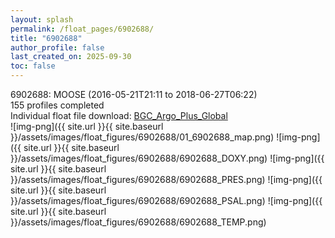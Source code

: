 ```yaml
---
layout: splash
permalink: /float_pages/6902688/
title: "6902688"
author_profile: false
last_created_on: 2025-09-30
toc: false
---
```

 
6902688: MOOSE (2016-05-21T21:11 to 2018-06-27T06:22)\
155 profiles completed\
Individual float file download: [BGC_Argo_Plus_Global](https://ftp.soest.hawaii.edu/bgc_argo_plus/Individual_Floats/outliers_removed/6902688_Sprof_processed.nc)\
![img-png]({{ site.url }}{{ site.baseurl }}/assets/images/float_figures/6902688/01_6902688_map.png)
![img-png]({{ site.url }}{{ site.baseurl }}/assets/images/float_figures/6902688/6902688_DOXY.png)
![img-png]({{ site.url }}{{ site.baseurl }}/assets/images/float_figures/6902688/6902688_PRES.png)
![img-png]({{ site.url }}{{ site.baseurl }}/assets/images/float_figures/6902688/6902688_PSAL.png)
![img-png]({{ site.url }}{{ site.baseurl }}/assets/images/float_figures/6902688/6902688_TEMP.png)
